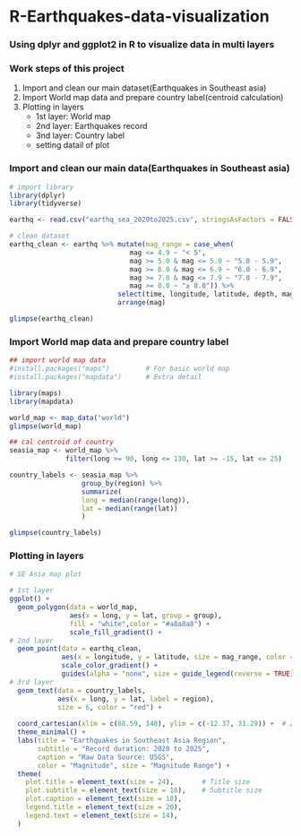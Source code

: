 # R-Earthquakes-data-visualization
### Using dplyr and ggplot2 in R to visualize data in multi layers
### Work steps of this project

1) Import and clean our main dataset(Earthquakes in Southeast asia)
2) Import World map data and prepare country label(centroid calculation)
3) Plotting in layers
   - 1st layer: World map
   - 2nd layer: Earthquakes record
   - 3nd layer: Country label
   - setting datail of plot
  
### Import and clean our main data(Earthquakes in Southeast asia)
```r
# import library
library(dplyr)
library(tidyverse)

earthq <- read.csv("earthq_sea_2020to2025.csv", stringsAsFactors = FALSE)

# clean dataset
earthq_clean <- earthq %>% mutate(mag_range = case_when(
                              mag <= 4.9 ~ "< 5",
                              mag >= 5.0 & mag <= 5.9 ~ "5.0 - 5.9",
                              mag >= 6.0 & mag <= 6.9 ~ "6.0 - 6.9",
                              mag >= 7.0 & mag <= 7.9 ~ "7.0 - 7.9",
                              mag >= 8.0 ~ "≥ 8.0")) %>%
                           select(time, longitude, latitude, depth, mag, mag_range) %>%
                           arrange(mag)

glimpse(earthq_clean)
```

### Import World map data and prepare country label
```r
## import world map data
#install.packages("maps")         # For basic world map
#install.packages("mapdata")      # Extra detail

library(maps)
library(mapdata)

world_map <- map_data("world")
glimpse(world_map)

## cal centroid of country
seasia_map <- world_map %>%
              filter(long >= 90, long <= 130, lat >= -15, lat <= 25)

country_labels <- seasia_map %>%
                  group_by(region) %>%
                  summarize(
                  long = median(range(long)),
                  lat = median(range(lat))
                  )

glimpse(country_labels)
```

### Plotting in layers
```r
# SE Asia map plot

# 1st layer
ggplot() +
  geom_polygon(data = world_map,
               aes(x = long, y = lat, group = group), 
               fill = "white",color = "#a8a8a8") +
               scale_fill_gradient() +
# 2nd layer
  geom_point(data = earthq_clean, 
             aes(x = longitude, y = latitude, size = mag_range, color = mag, alpha = mag)) +
             scale_color_gradient() + 
             guides(alpha = "none", size = guide_legend(reverse = TRUE)) +
# 3rd layer
  geom_text(data = country_labels,
            aes(x = long, y = lat, label = region),
            size = 6, color = "red") +
  
  coord_cartesian(xlim = c(88.59, 140), ylim = c(-12.37, 31.29)) +  # Zoom to SE Asia
  theme_minimal() +
  labs(title = "Earthquakes in Southeast Asia Region",
       subtitle = "Record duration: 2020 to 2025",
       caption = "Raw Data Source: USGS",
       color = "Magnitude", size = "Magnitude Range") +
  theme(
    plot.title = element_text(size = 24),       # Title size
    plot.subtitle = element_text(size = 18),    # Subtitle size
    plot.caption = element_text(size = 18),
    legend.title = element_text(size = 20),
    legend.text = element_text(size = 14),
  )
```



